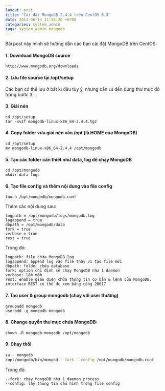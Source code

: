 ```yaml
---
layout: post
title: "Cài đặt MongoDB 2.4.4 trên CentOS 6.3"
date: 2013-06-13 11:58:20 +0700
categories: system_admin
tags: system_admin mongodb
---
```


Bài post này mình sẽ hướng dẫn các bạn cài đặt MongoDB trên CentOS:

#### 1. Download MongoDB source

```
http://www.mongodb.org/downloads
```

#### 2. Lưu file source tại /opt/setup
Các bạn có thể lưu ở bất kì đâu tùy ý, nhưng cần ```cd``` đến đúng thư mục đó trong bước 3.

#### 3. Giải nén

```
cd /opt/setup
tar -xvzf mongodb-linux-x86_64-2.4.4.tgz
```

#### 4. Copy folder vừa giải nén vào /opt (là HOME của MongoDB)

```
cd /opt/setup
mv mongodb-linux-x86_64-2.4.4 /opt/mongodb
```

#### 5. Tạo các folder cần thiết như data, log để chạy MongoDB

```
cd /opt/mongodb
mkdir data logs
```

#### 6. Tạo file config và thêm nội dung vào file config

```
touch /opt/mongodb/mongodb.conf
```

Thêm các nội dung sau:

```
logpath = /opt/mongodb/logs/mongodb.log
logappend = true
dbpath = /opt/mongodb/data
fork = true
verbose = true
rest = true
```

Trong đó: 

```
logpath: file chứa MongoDB log
logappend: append log vào file thay vì tạo file mới
dbpath: folder chứa database
fork: option chỉ định sẽ chạy MongoDB như 1 daemon
verbose: lắm mồm
rest: enable giao diện chứa thông tin cơ bản & lệnh của MongoDB, interface REST có thể đc xem bằng cổng 28017
```

#### 7. Tạo user & group mongodb (chạy với user thường)

```
groupadd mongodb
useradd -g mongodb mongodb
```

#### 8. Change quyền thư mục chứa MongoDB:

```
chown -R mongodb:mongodb /opt/mongodb
```

#### 9. Chạy thôi

```bash
su - mongodb
/opt/mongodb/bin/mongod --fork --config /opt/mongodb/mongodb.conf
```

Trong đó:

```
--fork: chạy MongoDB như 1 daemon process
--config: lấy thông tin cấu hình trong file config
```